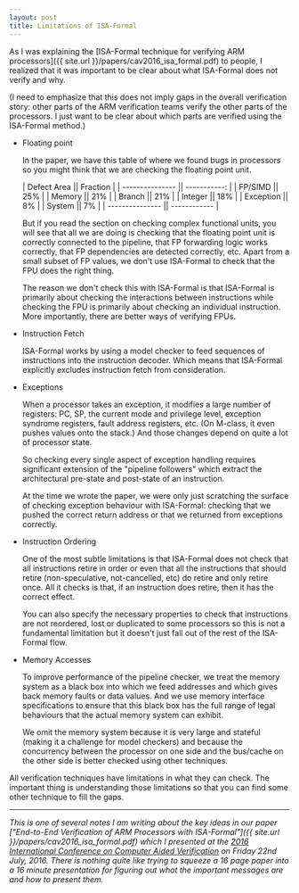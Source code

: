 ```yaml
---
layout: post
title: Limitations of ISA-Formal
---
```


As I was explaining the [ISA-Formal technique for verifying ARM processors]({{
site.url }}/papers/cav2016_isa_formal.pdf) to people, I realized that it was
important to be clear about what ISA-Formal does not verify and why.

(I need to emphasize that this does not imply gaps in the overall verification
story: other parts of the ARM verification teams verify  the other parts of the
processors.  I just want to be clear about which parts are verified using the
ISA-Formal method.)


* Floating point

   In the paper, we have this table of where we found bugs in processors
   so you might think that we are checking the floating point unit.

    | Defect Area     || Fraction     |
    | --------------- || -----------: |
    | FP/SIMD         ||          25% |
    | Memory          ||          21% |
    | Branch          ||          21% |
    | Integer         ||          18% |
    | Exception       ||           8% |
    | System          ||           7% |
    | --------------- || ------------ |

    But if you read the section on checking complex functional units, you
    will see that all
    we are doing is checking that the floating point unit is correctly
    connected to the pipeline, that FP forwarding logic works correctly,
    that FP dependencies are detected correctly, etc.
    Apart from a small subset of FP values, we don't use ISA-Formal to check that
    the FPU does the right thing.

    The reason we don't check this with ISA-Formal is that ISA-Formal is
    primarily about checking the interactions between instructions
    while checking the FPU is primarily about checking an individual
    instruction.
    More importantly, there are better ways of verifying FPUs.


* Instruction Fetch

    ISA-Formal works by using a model checker to feed sequences of instructions
    into the instruction decoder.  Which means that ISA-Formal explicitly
    excludes instruction fetch from consideration.

* Exceptions

    When a processor takes an exception, it modifies a large number of
    registers: PC, SP, the current mode and privilege level, exception
    syndrome registers, fault address registers, etc.  (On M-class, it
    even pushes values onto the stack.)
    And those changes depend on quite a lot of processor state.

    So checking every single aspect of exception handling requires
    significant extension of the "pipeline followers" which extract
    the architectural pre-state and post-state of an instruction.

    At the time we wrote the paper, we were only
    just scratching the surface of checking exception behaviour
    with ISA-Formal: checking that we pushed the correct return
    address or that we returned from exceptions correctly.

* Instruction Ordering

    One of the most subtle limitations is that ISA-Formal does not check that
    all instructions retire in order or even that all the instructions that
    should retire (non-speculative, not-cancelled, etc) do retire and only
    retire once.  All it checks is that, if an instruction does retire, then it
    has the correct effect.

    You can also specify the necessary properties to check that instructions
    are not reordered, lost or duplicated to some processors so
    this is not a fundamental limitation but it doesn't just fall out
    of the rest of the ISA-Formal flow.

* Memory Accesses

    To improve performance of the pipeline checker, we treat the memory system
    as a black box into which we feed addresses and which gives
    back memory faults or data values.
    And we use memory interface specifications to ensure that this black
    box has the full range of legal behaviours that the actual memory
    system can exhibit.

    We omit the memory system because it is very large and stateful
    (making it a challenge for model checkers) and because the concurrency
    between the processor on one side and the bus/cache on the other side
    is better checked using other techniques.

All verification techniques have limitations in what they can check.
The important thing is understanding those limitations so that you
can find some other technique to fill the gaps.

---

_This is one of several notes I am writing about the key ideas in our
paper ["End-to-End Verification of ARM Processors with ISA-Formal"]({{ site.url
}}/papers/cav2016_isa_formal.pdf) which I presented at the [2016
International Conference on Computer Aided
Verification](http://i-cav.org/2016/) on Friday 22nd July, 2016.  There is nothing
quite like trying to squeeze a 16 page paper into a 16 minute presentation for
figuring out what the important messages are and how to present them._

